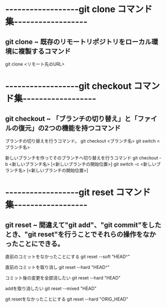 # ------------------git clone コマンド集------------------
## git clone ~ 既存のリモートリポジトリをローカル環境に複製するコマンド

git clone <リモート先のURL>


# ------------------git checkout コマンド集------------------
## git checkout ~ 「ブランチの切り替え」と「ファイルの復元」の2つの機能を持つコマンド

ブランチの切り替えを行うコマンド。
git checkout <ブランチ名>
git switch <ブランチ名>

新しいブランチを作ってそのブランチへ切り替えを行うコマンド
git checkout -b <新しいブランチ名> [<新しいブランチの開始位置>]
git switch -c <新しいブランチ名> [<新しいブランチの開始位置>]


# ------------------git reset コマンド集------------------
## git reset ~ 間違えて"git add"、"git commit"をしたとき、"git reset"を行うことでそれらの操作をなかったことにできる。

直前のコミットをなかったことにする
git reset --soft "HEAD^"

直前のコミットを取り消し
git reset --hard "HEAD^"

コミット後の変更を全部消したい
git reset --hard "HEAD"

addを取り消したい
git reset --mixed "HEAD"

git resetをなかったことにする
git reset --hard "ORIG_HEAD" 
